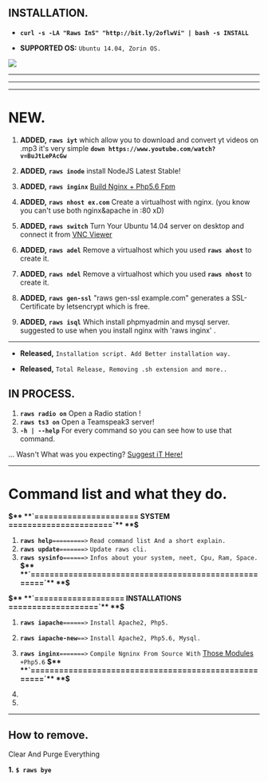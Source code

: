 ## INSTALLATION.

* **`curl -s -LA "Raws InS" "http://bit.ly/2oflwVi" | bash -s INSTALL`**

* **SUPPORTED OS:** `Ubuntu 14.04, Zorin OS.`

![](http://image.prntscr.com/image/931009a8a11543a8bd8c5c1a7a755dc9.png)


---
---

---
# NEW.

1. **ADDED,** **`raws iyt`** which allow you to download and convert yt videos on .mp3 it's very simple 
**`down https://www.youtube.com/watch?v=BuJtLePAcGw`**

2. **ADDED,** **`raws inode`** install NodeJS Latest Stable!

3. **ADDED,** **`raws inginx`** [Build Nginx + Php5.6 Fpm](https://github.com/systemroot/my-nginx)

4. **ADDED,** **`raws nhost ex.com`** Create a virtualhost with nginx. (you know you can't use both nginx&apache in :80 xD)

5. **ADDED,** **`raws switch`** Turn Your Ubuntu 14.04 server on desktop and connect it from [VNC Viewer](https://www.realvnc.com/download/viewer/)

6. **ADDED,** **`raws adel`** Remove a virtualhost which you used **`raws ahost`** to create it.

7. **ADDED,** **`raws ndel`** Remove a virtualhost which you used **`raws nhost`** to create it.

8. **ADDED,** **`raws gen-ssl`** "raws gen-ssl example.com" generates a SSL-Certificate by letsencrypt which is free.

9. **ADDED,** **`raws isql`** Which install phpmyadmin and mysql server. suggested to use when you install nginx with 'raws inginx' .

---

* **Released,** `Installation script. Add Better installation way.`

* **Released,** `Total Release, Removing .sh extension and more..`

## IN PROCESS.

1. **`raws radio on`** Open a Radio station !
2. **`raws ts3 on`** Open a Teamspeak3 server!
3. **`-h | --help`** For every command so you can see how to use that command.

... Wasn't What was you expecting? [Suggest iT Here!](https://github.com/systemroot/raws-dev/issues/new)


---
# Command list and what they do.

**$** **`====================== SYSTEM ======================`** **$**
1. **`raws help`**`=========>` `Read command list And a short explain.`
2. **`raws update`**`=======>` `Update raws cli.`
3. **`raws sysinfo`**`======>` `Infos about your system, neet, Cpu, Ram, Space.`
**$** **`=====================================================`** **$**

**$** **`=================== INSTALLATIONS ===================`** **$**
1. **`raws iapache`**`======>` `Install Apache2, Php5.`
2. **`raws iapache-new`**`==>` `Install Apache2, Php5.6, Mysql.`
3. **`raws inginx`**`=======>` `Compile Ngninx From Source With` [Those Modules](https://github.com/systemroot/my-nginx#modules) `+Php5.6`
**$** **`=====================================================`** **$**

6. 
7.

---


## How to remove.

Clear And Purge Everything

**1.** **``$ raws bye``**
